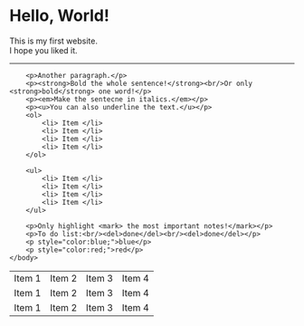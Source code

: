 <!doctype html>
<html lang="en">
	<body>
		<h1> Hello, World!</h1>
		<p>This is my first website.<br/>I hope you liked it.</p> 
		<hr />
		<table>
			<tr>
				<td>Item 1</td>
				<td>Item 2</td>
				<td>Item 3</td>
				<td>Item 4</td>
			</tr>
			<tr>
				<td>Item 1</td>
				<td>Item 2</td>
				<td>Item 3</td>
				<td>Item 4</td>
			</tr>
			<tr>
				<td>Item 1</td>
				<td>Item 2</td>
				<td>Item 3</td>
				<td>Item 4</td>
			</tr>
			
		<p>Another paragraph.</p>
		<p><strong>Bold the whole sentence!</strong><br/>Or only <strong>bold</strong> one word!</p>
		<p><em>Make the sentecne in italics.</em></p>
		<p><u>You can also underline the text.</u></p>
		<ol>
			<li> Item </li>
			<li> Item </li>
			<li> Item </li>
			<li> Item </li>
		</ol>
		
		<ul>
			<li> Item </li>
			<li> Item </li>
			<li> Item </li>
			<li> Item </li>
		</ul>
		
		<p>Only highlight <mark> the most important notes!</mark></p>
		<p>To do list:<br/><del>done</del><br/><del>done</del></p>
		<p style="color:blue;">blue</p>
		<p style="color:red;">red</p>	
	</body>
</html>
